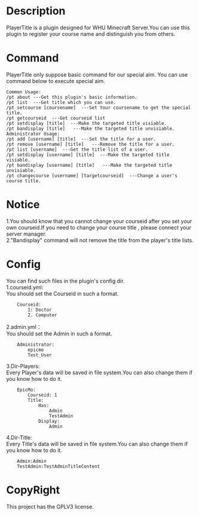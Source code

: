 # Description
PlayerTitle is a plugin designed for WHU Minecraft Server.You can use this plugin to register your course name and distinguish you from others.
# Command
PlayerTitle only suppose basic command for our special aim.
You can use command below to execute special aim.

    Common Usage:
    /pt about ---Get this plugin's basic information.
    /pt list  ---Get title which you can use.
    /pt setcourse [coursename]  ---Set Your coursename to get the special title.
    /pt getcourseid  ---Get courseid list
    /pt setdisplay [title]  ---Make the targeted title visiable.
    /pt bandisplay [title]   ---Make the targeted title unvisiable.
    Administrator Usage:
    /pt add [username] [title]  ---Set the title for a user.
    /pt remove [username] [title]   ---Remove the title for a user.
    /pt list [username]  ---Get the title list of a user.
    /pt setdisplay [username] [title]  ---Make the targeted title visiable.
    /pt bandisplay [username] [title]   ---Make the targeted title unvisiable.
    /pt changecourse [username] [targetcourseid]  ---Change a user's course title.

# Notice
1.You should know that you cannot change your courseid after you set your own courseid.If you need to change your course title , please connect your server manager.  
2."Bandisplay" command will not remove the title from the player's title lists.

# Config
You can find such files in the plugin's config dir.  
1.courseid.yml:  
You should set the Courseid in such a format.

        Courseid:  
            1: Doctor  
            2. Computer   
2.admin.yml：  
You should set the Admin in such a format.

        Administrator:  
            epicmo  
            Test_User  
3.Dir-Players:  
Every Player's data will be saved in file system.You can also change them if you know how to do it.

        EpicMo:  
            Courseid: 1  
            Title:   
                Has:  
                    Admin  
                    TestAdmin  
                Display:  
                    Admin  

4.Dir-Title:  
Every Title's data will be saved in file system.You can also change them if you know how to do it.

        Admin:Admin  
        TestAdmin:TestAdminTitleContent  


# CopyRight
This project has the GPLV3 license.